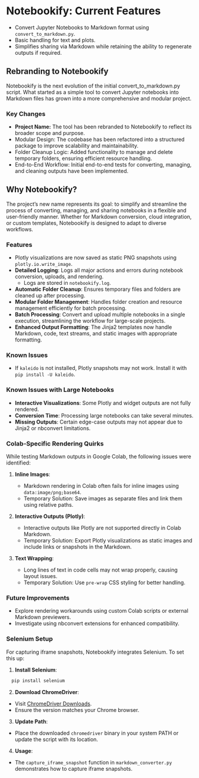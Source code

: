 # Notebookify: Current Features

- Convert Jupyter Notebooks to Markdown format using `convert_to_markdown.py`.
- Basic handling for text and plots.
- Simplifies sharing via Markdown while retaining the ability to regenerate outputs if required.

## Rebranding to Notebookify

Notebookify is the next evolution of the initial convert_to_markdown.py script. What started as a simple tool to convert Jupyter notebooks into Markdown files has grown into a more comprehensive and modular project.

### Key Changes

- **Project Name:** The tool has been rebranded to Notebookify to reflect its broader scope and purpose.
- Modular Design: The codebase has been refactored into a structured package to improve scalability and maintainability.
- Folder Cleanup Logic: Added functionality to manage and delete temporary folders, ensuring efficient resource handling.
- End-to-End Workflow: Initial end-to-end tests for converting, managing, and cleaning outputs have been implemented.

## Why Notebookify?

The project’s new name represents its goal: to simplify and streamline the process of converting, managing, and sharing notebooks in a flexible and user-friendly manner. Whether for Markdown conversion, cloud integration, or custom templates, Notebookify is designed to adapt to diverse workflows.

### Features

- Plotly visualizations are now saved as static PNG snapshots using `plotly.io.write_image`.
- **Detailed Logging**: Logs all major actions and errors during notebook conversion, uploads, and rendering.
  - Logs are stored in `notebookify.log`.
- **Automatic Folder Cleanup**: Ensures temporary files and folders are cleaned up after processing.
- **Modular Folder Management**: Handles folder creation and resource management efficiently for batch processing.
- **Batch Processing**: Convert and upload multiple notebooks in a single execution, streamlining the workflow for large-scale projects.
- **Enhanced Output Formatting**: The Jinja2 templates now handle Markdown, code, text streams, and static images with appropriate formatting.

### Known Issues

- If `kaleido` is not installed, Plotly snapshots may not work. Install it with `pip install -U kaleido`.

### Known Issues with Large Notebooks

- **Interactive Visualizations**: Some Plotly and widget outputs are not fully rendered.
- **Conversion Time**: Processing large notebooks can take several minutes.
- **Missing Outputs**: Certain edge-case outputs may not appear due to Jinja2 or nbconvert limitations.

### Colab-Specific Rendering Quirks

While testing Markdown outputs in Google Colab, the following issues were identified:

1. **Inline Images**:
   - Markdown rendering in Colab often fails for inline images using `data:image/png;base64`.
   - Temporary Solution: Save images as separate files and link them using relative paths.

2. **Interactive Outputs (Plotly)**:
   - Interactive outputs like Plotly are not supported directly in Colab Markdown.
   - Temporary Solution: Export Plotly visualizations as static images and include links or snapshots in the Markdown.

3. **Text Wrapping**:
   - Long lines of text in code cells may not wrap properly, causing layout issues.
   - Temporary Solution: Use `pre-wrap` CSS styling for better handling.

### Future Improvements

- Explore rendering workarounds using custom Colab scripts or external Markdown previewers.
- Investigate using nbconvert extensions for enhanced compatibility.

### Selenium Setup

For capturing iframe snapshots, Notebookify integrates Selenium. To set this up:

1. **Install Selenium**:

  ``` bash
    pip install selenium
  ```

2. **Download ChromeDriver**:

- Visit [ChromeDriver Downloads](https://chromedriver.chromium.org/downloads).
- Ensure the version matches your Chrome browser.

3. **Update Path**:

- Place the downloaded `chromedriver` binary in your system PATH or update the script with its location.

4. **Usage**:

- The `capture_iframe_snapshot` function in `markdown_converter.py` demonstrates how to capture iframe snapshots.
